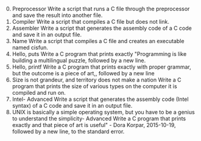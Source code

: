 0. Preprocessor
Write a script that runs a C file through the preprocessor and save the result into another file.
1. Compiler
Write a script that compiles a C file but does not link.
2. Assembler
Write a script that generates the assembly code of a C code and save it in an output file.
3. Name
Write a script that compiles a C file and creates an executable named cisfun.
4. Hello, puts
Write a C program that prints exactly "Programming is like building a multilingual puzzle, followed by a new line.
5. Hello, printf
Write a C program that prints exactly with proper grammar, but the outcome is a piece of art,, followed by a new line
6. Size is not grandeur, and territory does not make a nation
Write a C program that prints the size of various types on the computer it is compiled and run on.
7. Intel- Advanced
Write a script that generates the assembly code (Intel syntax) of a C code and save it in an output file.
8. UNIX is basically a simple operating system, but you have to be a genius to understand the simplicity- Advanced
Write a C program that prints exactly and that piece of art is useful" - Dora Korpar, 2015-10-19, followed by a new line, to the standard error.
